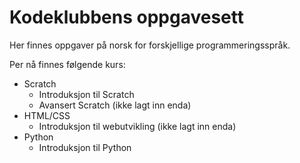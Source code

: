 Kodeklubbens oppgavesett
========

Her finnes oppgaver på norsk for forskjellige programmeringsspråk.

Per nå finnes følgende kurs:
- Scratch
    - Introduksjon til Scratch
    - Avansert Scratch (ikke lagt inn enda)
- HTML/CSS
    - Introduksjon til webutvikling (ikke lagt inn enda)
- Python
    - Introduksjon til Python
